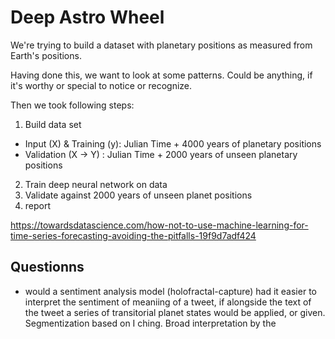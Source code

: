# Deep Astro Wheel

We're trying to build a dataset with planetary positions as measured from Earth's positions.

Having done this, we want to look at some patterns. Could be anything, if it's worthy or special to notice or recognize.

Then we took following steps:

1. Build data set
  - Input (X) & Training (y): Julian Time + 4000 years of planetary positions
  - Validation (X -> Y) : Julian Time + 2000 years of unseen planetary positions
2. Train deep neural network on data
3. Validate against 2000 years of unseen planet positions
4. report

https://towardsdatascience.com/how-not-to-use-machine-learning-for-time-series-forecasting-avoiding-the-pitfalls-19f9d7adf424


## Questionns

- would a sentiment analysis model (holofractal-capture) had it easier to interpret the sentiment of meaniing of a tweet, if alongside the text of the tweet a series of transitorial planet states would be applied, or given. Segmentization based on I ching. Broad interpretation by the 
